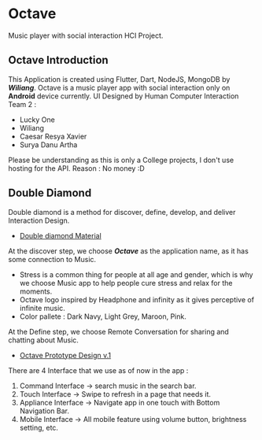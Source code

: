 # **Octave**

Music player with social interaction HCI Project.

## Octave Introduction

This Application is created using Flutter, Dart, NodeJS, MongoDB by ***Wiliang***.
Octave is a music player app with social interaction only on **Android** device currently.
    UI Designed by Human Computer Interaction Team 2 :
- Lucky One
- Wiliang
- Caesar Resya Xavier
- Surya Danu Artha

Please be understanding as this is only a College projects, I don't use hosting for the API.
    Reason : No money :D

## Double Diamond

Double diamond is a method for discover, define, develop, and deliver Interaction Design.
- [Double diamond Material](https://medium.com/@aliciaandres/luxury-hotel-app-to-offer-local-experiences-ux-case-study-9acebae41bc4)

At the discover step, we choose ***Octave*** as the application name, as it has some connection to Music.
- Stress is a common thing for people at all age and gender, which is why we choose Music app to help
  people cure stress and relax for the moments.
- Octave logo inspired by Headphone and infinity as it gives perceptive of infinite music.
- Color pallete : Dark Navy, Light Grey, Maroon, Pink.

At the Define step, we choose Remote Conversation for sharing and chatting about Music.
- [Octave Prototype Design v.1](https://www.figma.com/file/nyjNmvCBu65wzbnR3OcmEp/Octave-v.0.2?node-id=0%3A1&t=WdADZ80wetWKSnUq-0)
    
There are 4 Interface that we use as of now in the app :
1. Command Interface   -> search music in the search bar.
2. Touch Interface     -> Swipe to refresh in a page that needs it.
3. Appliance Interface -> Navigate app in one touch with Bottom Navigation Bar.
4. Mobile Interface    -> All mobile feature using volume button, brightness setting, etc.
